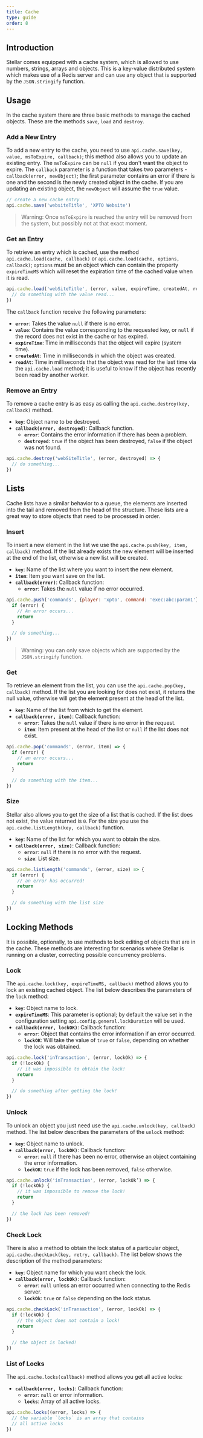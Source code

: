 ```yaml
---
title: Cache
type: guide
order: 8
---
```


## Introduction

Stellar comes equipped with a cache system, which is allowed to use numbers, strings, arrays and objects. This is a key-value distributed system which makes use of a Redis server and can use any object that is supported by the `JSON.stringify` function.

## Usage

In the cache system there are three basic methods to manage the cached objects. These are the methods `save`, `load` and `destroy`.

### Add a New Entry

To add a new entry to the cache, you need to use `api.cache.save(key, value, msToExpire, callback)`; this method also allows you to update an existing entry. The `msToExpire` can be `null` if you don't want the object to expire. The `callback` parameter is a function that takes two parameters - `callback(error, newObject)`; the first parameter contains an error if there is one and the second is the newly created object in the cache. If you are updating an existing object, the `newObject` will assume the `true` value.

```javascript
// create a new cache entry
api.cache.save('websiteTitle', 'XPTO Website')
```

> Warning: Once `msToExpire` is reached the entry will be removed from the system, but possibly not at that exact moment.

### Get an Entry

To retrieve an entry which is cached, use the method `api.cache.load(cache, callback)` or `api.cache.load(cache, options, callback)`; `options` must be an object which can contain the property `expireTimeMS` which will reset the expiration time of the cached value when it is read.

```javascript
api.cache.load('webSiteTitle', (error, value, expireTime, createdAt, readAt) => {
  // do something with the value read...
})
```

The `callback` function receive the following parameters:

- **`error`**: Takes the value `null` if there is no error.
- **`value`**: Contains the value corresponding to the requested key, or `null` if the record does not exist in the cache or has expired.
- **`expireTime`**: Time in milliseconds that the object will expire (system time).
- **`createdAt`**: Time in milliseconds in which the object was created.
- **`readAt`**: Time in milliseconds that the object was read for the last time via the `api.cache.load` method; it is useful to know if the object has recently been read by another worker.

### Remove an Entry

To remove a cache entry is as easy as calling the `api.cache.destroy(key, callback)` method.

- **`key`**: Object name to be destroyed.
- **`callback(error, destroyed)`**: Callback function.
  - **`error`**: Contains the error information if there has been a problem.
  - **`destroyed`**: `true` if the object has been destroyed, `false` if the object was not found.


```javascript
api.cache.destroy('webSiteTitle', (error, destroyed) => {
  // do something...
})
```

## Lists

Cache lists have a similar behavior to a queue, the elements are inserted into the tail and removed from the head of the structure. These lists are a great way to store objects that need to be processed in order.

### Insert

To insert a new element in the list we use the `api.cache.push(key, item, callback)` method. If the list already exists the new element will be inserted at the end of the list, otherwise a new list will be created.

- **`key`**: Name of the list where you want to insert the new element.
- **`item`**: Item you want save on the list.
- **`callback(error)`**: Callback function:
  - **`error`**: Takes the `null` value if no error occurred.

```javascript
api.cache.push('commands', {player: 'xpto', command: 'exec:abc:param1'}, error => {
  if (error) {
    // An error occurs...
    return
  }

  // do something...
})
```
> Warning: you can only save objects which are supported by the `JSON.stringify` function.

### Get

To retrieve an element from the list, you can use the `api.cache.pop(key, callback)` method. If the list you are looking for does not exist, it returns the null value, otherwise will get the element present at the head of the list.

- **`key`**: Name of the list from which to get the element.
- **`callback(error, item)`**: Callback function:
  - **`error`**: Takes the `null` value if there is no error in the request.
  - **`item`**: Item present at the head of the list or `null` if the list does not exist.

```javascript
api.cache.pop('commands', (error, item) => {
  if (error) {
    // an error occurs...
    return
  }

  // do something with the item...
})
```

### Size

Stellar also allows you to get the size of a list that is cached. If the list does not exist, the value returned is `0`. For the size you use the `api.cache.listLength(key, callback)` function.

- **`key`**: Name of the list for which you want to obtain the size.
- **`callback(error, size)`**: Callback function:
  - **`error`**: `null` if there is no error with the request.
  - **`size`**: List size.

```javascript
api.cache.listLength('commands', (error, size) => {
  if (error) {
    // an error has occurred!
    return
  }

  // do something with the list size
})
```

## Locking Methods

It is possible, optionally, to use methods to lock editing of objects that are in the cache. These methods are interesting for scenarios where Stellar is running on a cluster, correcting possible concurrency problems.

### Lock

The `api.cache.lock(key, expireTimeMS, callback)` method allows you to lock an existing cached object. The list below describes the parameters of the `lock` method:

- **`key`**: Object name to lock.
- **`expireTimeMS`**: This parameter is optional; by default the value set in the configuration setting `api.config.general.lockDuration` will be used.
- **`callback(error, lockOK)`**: Callback function:
  - **`error`**: Object that contains the error information if an error occurred.
  - **`lockOK`**: Will take the value of `true` or `false`, depending on whether the lock was obtained.

```javascript
api.cache.lock('inTransaction', (error, lockOk) => {
  if (!lockOk) {
    // it was impossible to obtain the lock!
    return
  }

  // do something after getting the lock!
})
```

### Unlock

To unlock an object you just need use the `api.cache.unlock(key, callback)` method. The list below describes the parameters of the `unlock` method:

* **`key`**: Object name to unlock.
* **`callback(error, lockOK)`**: Callback function:
  * **`error`**: `null` if there has been no error, otherwise an object containing the error information.
  * **`lockOK`**: `true` if the lock has been removed, `false` otherwise.

```javascript
api.cache.unlock('inTransaction', (error, lockOk’) => {
  if (!lockOk) {
    // it was impossible to remove the lock!
    return
  }

  // the lock has been removed!
})
```

### Check Lock

There is also a method to obtain the lock status of a particular object, `api.cache.checkLock(key, retry, callback)`. The list below shows the description of the method parameters:

* **`key`**: Object name for which you want check the lock.
* **`callback(error, lockOk)`**: Callback function:
  * **`error`**: `null` unless an error occurred when connecting to the Redis server.
  * **`lockOk`**: `true` or `false` depending on the lock status.

```javascript
api.cache.checkLock('inTransaction', (error, lockOk) => {
  if (!lockOk) {
    // the object does not contain a lock!
    return
  }

  // the object is locked!
})
```

### List of Locks

The `api.cache.locks(callback)` method allows you get all active locks:

* **`callback(error, locks)`**: Callback function:
  * **`error`**: `null` or error information.
  * **`locks`**: Array of all active locks.

```javascript
api.cache.locks((error, locks) => {
  // the variable `locks` is an array that contains 
  // all active locks
})
```

